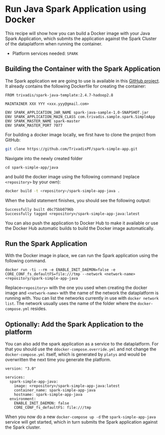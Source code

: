 # Run Java Spark Application using Docker

This recipe will show how you can build a Docker image with your Java Spark Application, which submits the application against the Spark Cluster of the dataplatform when running the container. 

* Platform services needed: `SPARK`

## Building the Container with the Spark Application

The Spark application we are going to use is available in this [GitHub project](https://github.com/TrivadisPF/spark-simple-app). It already contains the following Dockerfile for creating the container:

```docker
FROM trivadis/spark-java-template:2.4.7-hadoop2.8

MAINTAINER XXX YYY <xxx.yyy@gmail.com>

ENV SPARK_APPLICATION_JAR_NAME spark-java-sample-1.0-SNAPSHOT.jar
ENV SPARK_APPLICATION_MAIN_CLASS com.trivadis.sample.spark.SimpleApp
ENV SPARK_MASTER_NAME spark-master
ENV SPARK_MASTER_PORT 7077
```

For building a docker image locally, we first have to clone the project from GitHub:

```bash
git clone https://github.com/TrivadisPF/spark-simple-app.git
```

Navigate into the newly created folder

```
cd spark-simple-app/java
```

and build the docker image using the following command (replace `<repository>` by your own):

```bash
docker build -t <repository>/spark-simple-app-java .
```

When the build statement finishes, you should see the following output:

```
Successfully built d6c75bb0796b
Successfully tagged <repository>/spark-simple-app-java:latest
```

You can also push the application to Docker Hub to make it available or use the Docker Hub automatic builds to build the Docker image automatically.

## Run the Spark Application

With the Docker image in place, we can run the Spark application using the following command. 

```
docker run -ti --rm -e ENABLE_INIT_DAEMON=false -e CORE_CONF_fs_defaultFS=file:///tmp --network <network-name> <repository/spark-simple-app-java
```

Replace`<repository>` with the one you used when creating the docker image and `<network-name>` with the name of the network the dataplatform is running with. You can list the networks currently in use with `docker network list`. The network usually uses the name of the folder where the `docker-compose.yml` resides.

## Optionally: Add the Spark Application to the platform

You can also add the spark application as a service to the dataplatform. For that you should use the `ddocker-compose.override.yml` and not change the `docker-compose.yml` itself, which is generated by `platys` and would be overwritten the next time you generate the platform. 


```
version: "3.0"

services:
  spark-simple-app-java:
    image: <repository>/spark-simple-app-java:latest
    container_name: spark-simple-app-java
    hostname: spark-simple-app-java
  environment:
    ENABLE_INIT_DAEMON: false
    CORE_CONF_fs_defaultFS: file:///tmp
```

When you now do a new `docker-compose up -d` the `spark-simple-app-java` service will get started, which in turn submits the Spark application against the Spark cluster.